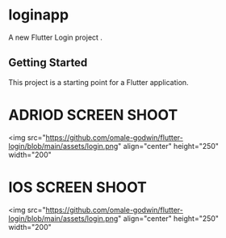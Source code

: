 # loginapp

A new Flutter Login project .

## Getting Started

This project is a starting point for a Flutter application.


# ADRIOD SCREEN SHOOT

<img src="https://github.com/omale-godwin/flutter-login/blob/main/assets/login.png" align="center" height="250" width="200"


# IOS SCREEN SHOOT

<img src="https://github.com/omale-godwin/flutter-login/blob/main/assets/login.png" align="center" height="250" width="200"
